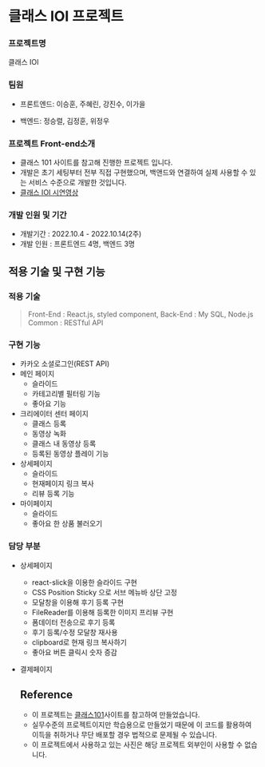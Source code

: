 # 클래스 IOI 프로젝트


### 프로젝트명

클래스 IOI

### 팀원

- 프론트엔드: 이승훈, 주혜린, 강진수, 이가을

- 백엔드: 정승렬, 김정훈, 위정우

### 프로젝트 Front-end소개

- 클래스 101 사이트를 참고해 진행한 프로젝트 입니다.
- 개발은 초기 세팅부터 전부 직접 구현했으며, 백앤드와 연결하여 실제 사용할 수 있는 서비스 수준으로 개발한 것입니다.
- [클래스 IOI 시연영상](https://youtu.be/ggKWn5Ho6kc)

### **개발 인원 및 기간**

- 개발기간 : 2022.10.4 - 2022.10.14(2주)
- 개발 인원 : 프론트엔드 4명, 백엔드 3명

## **적용 기술 및 구현 기능**

### **적용 기술**

> Front-End : React.js, styled component,
> Back-End : My SQL, Node.js
> Common : RESTful API

### **구현 기능**

- 카카오 소셜로그인(REST API)
- 메인 페이지
  - 슬라이드
  - 카테고리별 필터링 기능
  - 좋아요 기능 
- 크리에이터 센터 페이지
    - 클래스 등록
    - 동영상 녹화
    - 클래스 내 동영상 등록
    - 등록된 동영상 플레이 기능
- 상세페이지
    - 슬라이드
    - 현재페이지 링크 복사
    - 리뷰 등록 기능
- 마이페이지
    - 슬라이드
    - 좋아요 한 상품 불러오기
    
    
### **담당 부분**

- 상세페이지
    - react-slick을 이용한 슬라이드 구현
    - CSS Position Sticky 으로 서브 메뉴바 상단 고정
    - 모달창을 이용해 후기 등록 구현
    - FileReader를 이용해 등록한 이미지 프리뷰 구현
    - 폼데이터 전송으로 후기 등록
    - 후기 등록/수정 모달창 재사용
    - clipboard로 현재 링크 복사하기
    - 좋아요 버튼 클릭시 숫자 증감
- 결제페이지
    
    ## **Reference**
    
    - 이 프로젝트는 [클래스101](https://class101.net/)사이트를 참고하여 만들었습니다.
    - 실무수준의 프로젝트이지만 학습용으로 만들었기 때문에 이 코드를 활용하여 이득을 취하거나 무단 배포할 경우 법적으로 문제될 수 있습니다.
    - 이 프로젝트에서 사용하고 있는 사진은 해당 프로젝트 외부인이 사용할 수 없습니다.
